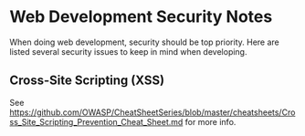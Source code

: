 # Web Development Security Notes

When doing web development, security should be top priority.  Here are listed
several security issues to keep in mind when developing.


## Cross-Site Scripting (XSS)

See https://github.com/OWASP/CheatSheetSeries/blob/master/cheatsheets/Cross_Site_Scripting_Prevention_Cheat_Sheet.md
for more info.

